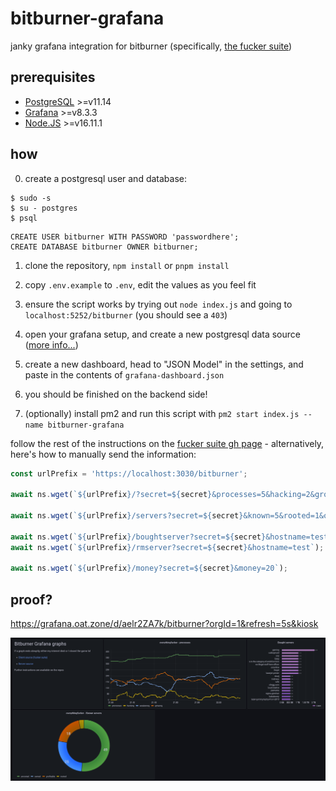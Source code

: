 # bitburner-grafana

janky grafana integration for bitburner (specifically, [the fucker suite](https://github.com/oatmealine/bitburner-scripts/))

## prerequisites

- [PostgreSQL](https://www.postgresql.org/) >=v11.14
- [Grafana](https://grafana.com/) >=v8.3.3
- [Node.JS]() >=v16.11.1

## how

0. create a postgresql user and database:

```
$ sudo -s
$ su - postgres
$ psql
```
```
CREATE USER bitburner WITH PASSWORD 'passwordhere';
CREATE DATABASE bitburner OWNER bitburner;
```

1. clone the repository, `npm install` or `pnpm install`

2. copy `.env.example` to `.env`, edit the values as you feel fit

3. ensure the script works by trying out `node index.js` and going to `localhost:5252/bitburner` (you should see a `403`)

4. open your grafana setup, and create a new postgresql data source ([more info...](https://grafana.com/docs/grafana/latest/datasources/postgres/))

5. create a new dashboard, head to "JSON Model" in the settings, and paste in the contents of `grafana-dashboard.json`

6. you should be finished on the backend side!

7. (optionally) install pm2 and run this script with `pm2 start index.js --name bitburner-grafana`

follow the rest of the instructions on the [fucker suite gh page](https://github.com/oatmealine/bitburner-scripts/) - alternatively, here's how to manually send the information:

```js
const urlPrefix = 'https://localhost:3030/bitburner';

await ns.wget(`${urlPrefix}/?secret=${secret}&processes=5&hacking=2&growing=2&weakening=1`);

await ns.wget(`${urlPrefix}/servers?secret=${secret}&known=5&rooted=1&owned=1&profitable=3`);

await ns.wget(`${urlPrefix}/boughtserver?secret=${secret}&hostname=test&ram=16`);
await ns.wget(`${urlPrefix}/rmserver?secret=${secret}&hostname=test`);

await ns.wget(`${urlPrefix}/money?secret=${secret}&money=20`);
```

## proof?

https://grafana.oat.zone/d/aelr2ZA7k/bitburner?orgId=1&refresh=5s&kiosk

![it works](./screenshot.png)

